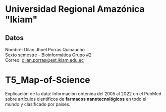 # Universidad Regional Amazónica "Ikiam"
## Datos
Nombre: Dilan Jhoel Porras Quinaucho<br>
Sexto semestre - Bioinformática Grupo #2<br>
Correo: dilan.porras@est.ikiam.edu.ec
# T5_Map-of-Science
Explicación de la data: Información obtenida del 2005 al 2022 en el PubMed sobre artículos científicos de __farmacos nanotecnológicos__ en todo el mundo y clasificado por paises.
